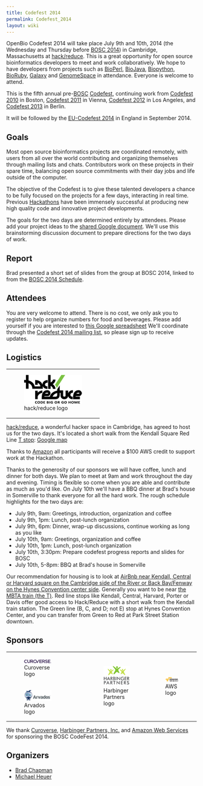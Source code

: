 ```yaml
---
title: Codefest 2014
permalink: Codefest_2014
layout: wiki
---
```


OpenBio Codefest 2014 will take place July 9th and 10th, 2014 (the
Wednesday and Thursday before [BOSC 2014](BOSC_2014 "wikilink")) in
Cambridge, Massachusetts at [hack/reduce](http://www.hackreduce.org/).
This is a great opportunity for open source bioinformatics developers to
meet and work collaboratively. We hope to have developers from projects
such as [BioPerl](http://bioperl.org),
[BioJava](http://www.biojava.org), [Biopython](http://biopython.org),
[BioRuby](http://www.bioruby.org), [Galaxy](http://wiki.g2.bx.psu.edu/)
and [GenomeSpace](http://www.genomespace.org) in attendance. Everyone is
welcome to attend.

This is the fifth annual pre-[BOSC](BOSC "wikilink")
[Codefest](Codefest "wikilink"), continuing work from [Codefest
2010](Codefest_2010 "wikilink") in Boston, [Codefest
2011](Codefest_2011 "wikilink") in Vienna, [Codefest
2012](Codefest_2012 "wikilink") in Los Angeles, and [Codefest
2013](Codefest_2013 "wikilink") in Berlin.

It will be followed by the [EU-Codefest
2014](EU-Codefest_2014 "wikilink") in England in September 2014.

## Goals

Most open source bioinformatics projects are coordinated remotely, with
users from all over the world contributing and organizing themselves
through mailing lists and chats. Contributors work on these projects in
their spare time, balancing open source commitments with their day jobs
and life outside of the computer.

The objective of the Codefest is to give these talented developers a
chance to be fully focused on the projects for a few days, interacting
in real time. Previous [Hackathons](Hackathons "wikilink") have been
immensely successful at producing new high quality code and innovative
project developments.

The goals for the two days are determined entirely by attendees. Please
add your project ideas to the [shared Google
document](https://docs.google.com/document/d/1yADE2bb0rEU6TASxuSPsvTdHvh_rtCXzJrsL3NWzxXE/edit?usp=sharing).
We'll use this brainstorming discussion document to prepare directions
for the two days of work.

## Report

Brad presented a short set of slides from the group at BOSC 2014, linked
to from the [BOSC 2014 Schedule](BOSC_2014_Schedule "wikilink").

## Attendees

You are very welcome to attend. There is no cost, we only ask you to
register to help organize numbers for food and beverages. Please add
yourself if you are interested to [this Google
spreadsheet](https://docs.google.com/spreadsheet/ccc?key=0Agxg-o4ZmoZ4dHU1OXhrczV3Q3d5eE9CUVhBc1dGNWc&usp=sharing)
We'll coordinate through the [Codefest 2014 mailing
list](https://groups.google.com/forum/?fromgroups#!forum/openbio-codefest-2014),
so please sign up to receive updates.

## Logistics

<table>
<tbody>
<tr class="odd">
<td><figure>
<img src="hack-reduce-logo.png" title="hack/reduce logo" width="153" />
<figcaption>hack/reduce logo</figcaption>
</figure></td>
</tr>
</tbody>
</table>

[hack/reduce](http://www.hackreduce.org/), a wonderful hacker space in
Cambridge, has agreed to host us for the two days. It's located a short
walk from the Kendall Square Red Line [T stop](http://mbta.com/):
[Google map](http://goo.gl/maps/c8qkV)

Thanks to [Amazon](http://aws.amazon.com) all participants will receive
a \$100 AWS credit to support work at the Hackathon.

Thanks to the generosity of our sponsors we will have coffee, lunch and
dinner for both days. We plan to meet at 9am and work throughout the day
and evening. Timing is flexible so come when you are able and contribute
as much as you'd like. On July 10th we'll have a BBQ dinner at Brad's
house in Somerville to thank everyone for all the hard work. The rough
schedule highlights for the two days are:

- July 9th, 9am: Greetings, introduction, organization and coffee
- July 9th, 1pm: Lunch, post-lunch organization
- July 9th, 6pm: Dinner, wrap-up discussions, continue working as long
  as you like
- July 10th, 9am: Greetings, organization and coffee
- July 10th, 1pm: Lunch, post-lunch organization
- July 10th, 3:30pm: Prepare codefest progress reports and slides for
  BOSC
- July 10th, 5-8pm: BBQ at Brad's house in Somerville

Our recommendation for housing is to look at [AirBnb near Kendall,
Central or Harvard square on the Cambridge side of the River or Back
Bay/Fenway on the Hynes Convention center
side](https://www.airbnb.com/s/boston--ma?checkin=07/08/2014&checkout=07/11/2014&price_max=250&sw_lat=42.336674148099135&sw_lng=-71.11771635949663&ne_lat=42.37715666811412&ne_lng=-71.06630377709917&zoom=14&search_by_map=true).
Generally you want to be near [the MBTA train (the
T)](http://mbta.com/schedules_and_maps/subway/). Red line stops like
Kendall, Central, Harvard, Porter or Davis offer good access to
Hack/Reduce with a short walk from the Kendall train station. The Green
line (B, C, and D; not E) stop at Hynes Convention Center, and you can
transfer from Green to Red at Park Street Station downtown.

## Sponsors

<table>
<tbody>
<tr class="odd">
<td><figure>
<img src="Curoverse_logo.png" title="Curoverse logo" width="175" />
<figcaption>Curoverse logo</figcaption>
</figure></td>
<td rowspan="2"><p>        </p></td>
<td rowspan="2"><figure>
<img src="HP-logo-no-tagline.png" title="Harbinger Partners logo"
width="131" />
<figcaption>Harbinger Partners logo</figcaption>
</figure></td>
<td rowspan="2"><figure>
<img src="Aws-logo.jpeg" title="AWS logo" width="150" />
<figcaption>AWS logo</figcaption>
</figure></td>
</tr>
<tr class="even">
<td><figure>
<img src="Arvados.png" title="Arvados logo" width="150" />
<figcaption>Arvados logo</figcaption>
</figure></td>
</tr>
</tbody>
</table>

We thank [Curoverse](http://curoverse.com), [Harbinger Partners,
Inc.](http://harbinger-partners.com/) and [Amazon Web
Services](http://aws.amazon.com/) for sponsoring the BOSC CodeFest 2014.

## Organizers

- [Brad Chapman](http://bcbio.wordpress.com/)
- [Michael Heuer](http://github.com/heuermh/)
